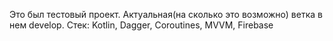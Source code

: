 Это был тестовый проект. Актуальная(на сколько это возможно) ветка в нем develop.
Стек: Kotlin, Dagger, Coroutines, MVVM, Firebase 
